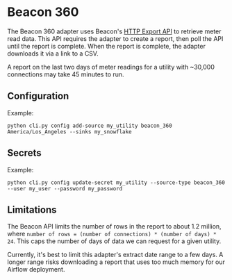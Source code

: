 # Beacon 360

The Beacon 360 adapter uses Beacon's [HTTP Export API](https://helpbeaconama.net/beacon-web-services/export-data-service-v2-api-preview/#POSTread) to retrieve meter read data. This API requires the adapter to create a report, then poll the API until the report is complete. When the report is complete, the adapter downloads it via a link to a CSV.

A report on the last two days of meter readings for a utility with ~30,000 connections may take 45 minutes to run.

## Configuration

Example:
```
python cli.py config add-source my_utility beacon_360 America/Los_Angeles --sinks my_snowflake
```

## Secrets

Example:
```
python cli.py config update-secret my_utility --source-type beacon_360 --user my_user --password my_password
```

## Limitations

The Beacon API limits the number of rows in the report to about 1.2 million, where `number of rows = (number of connections) * (number of days) * 24`. This caps the number of days of data we can request for a given utility.

Currently, it's best to limit this adapter's extract date range to a few days. A longer range risks downloading a report that uses too much memory for our Airflow deployment.